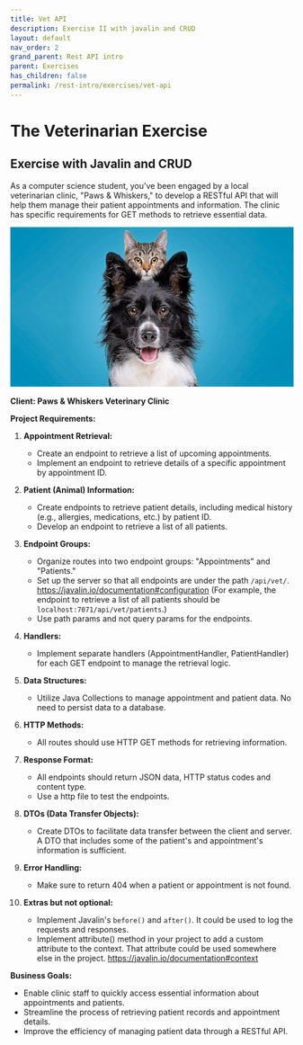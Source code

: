 ```yaml
---
title: Vet API
description: Exercise II with javalin and CRUD
layout: default
nav_order: 2
grand_parent: Rest API intro
parent: Exercises
has_children: false
permalink: /rest-intro/exercises/vet-api
---
```


# The Veterinarian Exercise

## Exercise with Javalin and CRUD

As a computer science student, you've been engaged by a local veterinarian clinic, "Paws & Whiskers," to develop a RESTful API that will help them manage their patient appointments and information. The clinic has specific requirements for GET methods to retrieve essential data.

![Cat and dog](./images/cats_and_dogs.jpg)

**Client: Paws & Whiskers Veterinary Clinic**

**Project Requirements:**

1. **Appointment Retrieval:**
    - Create an endpoint to retrieve a list of upcoming appointments.
    - Implement an endpoint to retrieve details of a specific appointment by appointment ID.

2. **Patient (Animal) Information:**
    - Create endpoints to retrieve patient details, including medical history (e.g., allergies, medications, etc.) by patient ID.
    - Develop an endpoint to retrieve a list of all patients.

3. **Endpoint Groups:**
    - Organize routes into two endpoint groups: "Appointments" and "Patients."
    - Set up the server so that all endpoints are under the path `/api/vet/`. <https://javalin.io/documentation#configuration>
      (For example, the endpoint to retrieve a list of all patients should be `localhost:7071/api/vet/patients`.)
    - Use path params and not query params for the endpoints.

4. **Handlers:**
    - Implement separate handlers (AppointmentHandler, PatientHandler) for each GET endpoint to manage the retrieval logic.

5. **Data Structures:**
    - Utilize Java Collections to manage appointment and patient data. No need to persist data to a database.

6. **HTTP Methods:**
    - All routes should use HTTP GET methods for retrieving information.

7. **Response Format:**
    - All endpoints should return JSON data, HTTP status codes and content type.
    - Use a http file to test the endpoints.

8. **DTOs (Data Transfer Objects):**
    - Create DTOs to facilitate data transfer between the client and server. A DTO that includes some of the patient's and appointment's information is sufficient.

9. **Error Handling:**
    - Make sure to return 404 when a patient or appointment is not found.

10. **Extras but not optional:**
    - Implement Javalin's `before()` and `after()`. It could be used to log the requests and responses.
    - Implement attribute() method in your project to add a custom attribute to the context. That attribute could be used somewhere else in the project. <https://javalin.io/documentation#context>

**Business Goals:**

- Enable clinic staff to quickly access essential information about appointments and patients.
- Streamline the process of retrieving patient records and appointment details.
- Improve the efficiency of managing patient data through a RESTful API.
